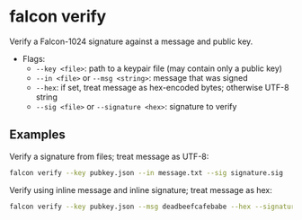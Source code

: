 # falcon verify

Verify a Falcon-1024 signature against a message and public key.

- Flags:
  - `--key <file>`: path to a keypair file (may contain only a public key)
  - `--in <file>` or `--msg <string>`: message that was signed
  - `--hex`: if set, treat message as hex-encoded bytes; otherwise UTF-8 string
  - `--sig <file>` or `--signature <hex>`: signature to verify

## Examples

Verify a signature from files; treat message as UTF-8:

```bash
falcon verify --key pubkey.json --in message.txt --sig signature.sig
```


Verify using inline message and inline signature; treat message as hex:

```bash
falcon verify --key pubkey.json --msg deadbeefcafebabe --hex --signature abcd1234...
```
